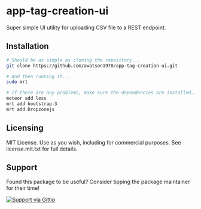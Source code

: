 app-tag-creation-ui
===================

Super simple UI utility for uploading CSV file to a REST endpoint.


Installation
------------------------

````sh
# Should be as simple as cloning the repository...  
git clone https://github.com/awatson1978/app-tag-creation-ui.git

# And then running it...
sudo mrt

# If there are any problems, make sure the dependencies are installed...
meteor add less
mrt add bootstrap-3
mrt add Dropzonejs

````



Licensing
------------------------


MIT License. Use as you wish, including for commercial purposes.
See license.mit.txt for full details.

Support
------------------------


Found this package to be useful?  Consider tipping the package maintainer for their time!  

[![Support via Gittip](https://raw.github.com/gittip/www.gittip.com/master/www/assets/gittip.png)](https://www.gittip.com/awatson1978/)  
